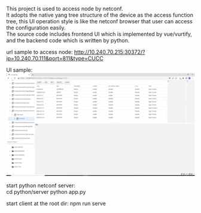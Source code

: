 This project is used to access node by netconf.   
It adopts the native yang tree structure of the device as the access function tree, this UI operation style is like the netconf browser that user can access the configuration easily.   
The source code includes frontend UI which is implemented by vue/vurtify, and the backend code which is written by python.   

url sample to access node: 
http://10.240.70.215:30372/?ip=10.240.70.111&port=811&type=CUCC

UI sample:
<img src="access-node.png" alt="AccessNode" title="AccessNode">

start python netconf server:  
cd python/server
python app.py

start client at the root dir: 
npm run serve